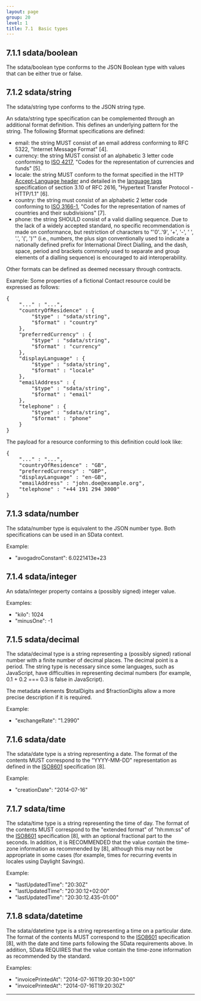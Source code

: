 ```yaml
---
layout: page
group: 20
level: 1
title: 7.1  Basic types
---
```


## <a name="sdata-boolean">7.1.1  sdata/boolean</a>

The sdata/boolean type conforms to the JSON Boolean type with values that can be either true or 
false.

## <a name="sdata-string">7.1.2  sdata/string</a>

The sdata/string type conforms to the JSON string type. 

An sdata/string type specification can be complemented through an additional format definition. This 
defines an underlying pattern for the string. The following $format specifications are defined:

*  email:  the string MUST consist of an email address conforming to RFC 5322, "Internet Message Format" [4]. 
*  currency:  the string MUST consist of an alphabetic 3 letter code conforming to [ISO 4217](http://iso4217.net/), 
"Codes for the representation of currencies and funds" [5].
*  locale:  the string MUST conform to the format specified in the HTTP [Accept-Language header](http://www.w3.org/Protocols/rfc2616/rfc2616-sec14.html)
and detailed in the [language tags](http://www.w3.org/Protocols/rfc2616/rfc2616-sec3.html#sec3.10) specification of section 3.10 of RFC 2616, "Hypertext Transfer 
Protocol - HTTP/1.1" [6]. 
*  country:  the string must consist of an alphabetic 2 letter code conforming to [ISO 3166-1](http://www.iso.org/iso/home/standards/country_codes/iso-3166-1_decoding_table.htm#LF),
"Codes for the representation of names of countries and their subdivisions" [7].
*  phone: the string SHOULD consist of a valid dialling sequence.  Due to the lack of a widely 
accepted standard, no specific recommendation is made on conformance, but restriction of
characters to "'0'..'9', '+', '-', ' ', '.', '(', ')'" (i.e., numbers, the plus sign 
conventionally used to indicate a nationally defined prefix for International Direct Dialling, and 
the dash, space, period and brackets commonly used to separate and group elements of a 
dialling sequence) is encouraged to aid interoperability.

Other formats can be defined as deemed necessary through contracts. 

Example:   Some properties of a fictional Contact resource could be expressed as follows:

<pre>
{
    "..." : "...",
    "countryOfResidence" : {
        "$type" : "sdata/string",
        "$format" : "country"
    }, 
    "preferredCurrency" : {
        "$type" : "sdata/string",
        "$format" : "currency"
    },
    "displayLanguage" : {
        "$type" : "sdata/string",
        "$format" : "locale"
    },
    "emailAddress" : {
        "$type" : "sdata/string",
        "$format" : "email"
    },
    "telephone" : {
        "$type" : "sdata/string",
        "$format" : "phone"
    }
}
</pre>

The payload for a resource conforming to this definition could look like:

<pre>
{
    "..." : "...",
    "countryOfResidence" : "GB", 
    "preferredCurrency" : "GBP",
    "displayLanguage" : "en-GB",
    "emailAddress" : "john.doe@example.org", 
    "telephone" : "+44 191 294 3000"
}
</pre>

## <a name="sdata-number">7.1.3  sdata/number</a>

The sdata/number type is equivalent to the JSON number type.  Both specifications can be used in an 
SData context.

Example: 

*  "avogadroConstant": 6.0221413e+23 

## <a name="sdata-integer">7.1.4  sdata/integer</a>

An sdata/integer property contains a (possibly signed) integer value.

Examples:

*  "kilo": 1024
*  "minusOne": -1

## <a name="sdata-decimal">7.1.5  sdata/decimal</a>

The sdata/decimal type is a string representing a (possibly signed) rational number with a finite 
number of decimal places.  The decimal point is a period.  The string type is necessary since some 
languages, such as JavaScript, have difficulties in representing decimal numbers (for example, 0.1 + 0.2 
=== 0.3 is false in JavaScript).

The metadata elements $totalDigits and $fractionDigits allow a more precise description if it is 
required.

Example: 

*  "exchangeRate": "1.2990"

## <a name="sdata-date">7.1.6  sdata/date</a>

The sdata/date type is a string representing a date.  The format of the contents MUST correspond to 
the "YYYY-MM-DD" representation as defined in the [ISO8601](http://www.w3.org/TR/NOTE-datetime) specification [8].

Example: 

*  "creationDate": "2014-07-16"

## <a name="sdata-time">7.1.7  sdata/time</a>

The sdata/time type is a string representing the time of day.  The format of the contents MUST 
correspond to the "extended format" of "hh:mm:ss" of the [ISO8601](http://www.w3.org/TR/NOTE-datetime) specification [8], with an optional 
fractional part to the seconds.   In addition, it is RECOMMENDED that the value contain the time-zone 
information as recommended by [8], although this may not be appropriate in some cases (for example, 
times for recurring events in locales using Daylight Savings).

Example: 

*  "lastUpdatedTime": "20:30Z"
*  "lastUpdatedTime": "20:30:12+02:00"
*  "lastUpdatedTime": "20:30:12.435-01:00"

## <a name="sdata-datetime">7.1.8  sdata/datetime</a>

The sdata/datetime type is a string representing a time on a particular date.  The format of the 
contents MUST correspond to the [ISO8601](http://www.w3.org/TR/NOTE-datetime) specification [8], with the date and time parts following the 
SData requirements above.  In addition, SData REQUIRES that the value contain the time-zone 
information as recommended by the standard.

Examples: 

*  "invoicePrintedAt": "2014-07-16T19:20:30+1:00"
*  "invoicePrintedAt": "2014-07-16T19:20:30Z"

***